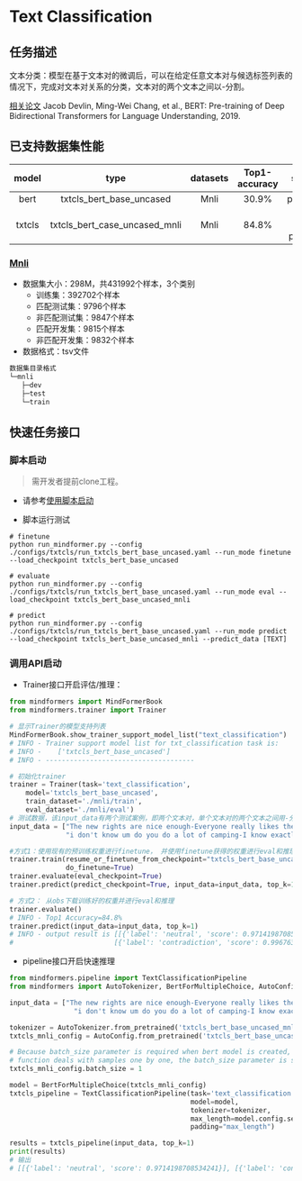 # Text Classification

## 任务描述

文本分类：模型在基于文本对的微调后，可以在给定任意文本对与候选标签列表的情况下，完成对文本对关系的分类，文本对的两个文本之间以-分割。

[相关论文](https://arxiv.org/pdf/1810.04805.pdf) Jacob Devlin, Ming-Wei Chang, et al., BERT: Pre-training of Deep Bidirectional Transformers for Language Understanding, 2019.

## 已支持数据集性能

| model  |                            type                            | datasets |  Top1-accuracy  |           stage            |                                                                                                                             example                                                                                                                              |
|:------:|:----------------------------------------------------------:|:--------:|:---------------:|:--------------------------:|:----------------------------------------------------------------------------------------------------------------------------------------------------------------------------------------------------------------------------------------------------------------:|
|  bert  | txtcls_bert_base_uncased |   Mnli   | 30.9% |          pretrain          |                                                                                                                                --                                                                                                                                |
| txtcls | txtcls_bert_case_uncased_mnli |   Mnli   | 84.8% | train<br/>eval<br/>predict | [link](../../txtcls_classification/txtcls_bert_base_uncased_train_on_mnli.sh) <br/> [link](../../txtcls_classification/txtcls_bert_base_uncased_mnli_eval_on_mnli.sh) <br/> [link](../../txtcls_classification/txtcls_bert_base_uncased_mnli_predict_on_mnli.sh) |

### [Mnli](https://dl.fbaipublicfiles.com/glue/data/MNLI.zip)

- 数据集大小：298M，共431992个样本，3个类别
    - 训练集：392702个样本
    - 匹配测试集：9796个样本
    - 非匹配测试集：9847个样本
    - 匹配开发集：9815个样本
    - 非匹配开发集：9832个样本
- 数据格式：tsv文件

 ```bash
数据集目录格式
└─mnli
    ├─dev
    ├─test  
    └─train  
 ```

## 快速任务接口

### 脚本启动

> 需开发者提前clone工程。

- 请参考[使用脚本启动](https://gitee.com/mindspore/transformer/blob/master/README.md#%E6%96%B9%E5%BC%8F%E4%B8%80clone-%E5%B7%A5%E7%A8%8B%E4%BB%A3%E7%A0%81)

- 脚本运行测试

```shell
# finetune
python run_mindformer.py --config ./configs/txtcls/run_txtcls_bert_base_uncased.yaml --run_mode finetune --load_checkpoint txtcls_bert_base_uncased

# evaluate
python run_mindformer.py --config ./configs/txtcls/run_txtcls_bert_base_uncased.yaml --run_mode eval --load_checkpoint txtcls_bert_base_uncased_mnli

# predict
python run_mindformer.py --config ./configs/txtcls/run_txtcls_bert_base_uncased.yaml --run_mode predict --load_checkpoint txtcls_bert_base_uncased_mnli --predict_data [TEXT]
```

### 调用API启动

- Trainer接口开启评估/推理：

```python
from mindformers import MindFormerBook
from mindformers.trainer import Trainer

# 显示Trainer的模型支持列表
MindFormerBook.show_trainer_support_model_list("text_classification")
# INFO - Trainer support model list for txt_classification task is:
# INFO -    ['txtcls_bert_base_uncased']
# INFO - -------------------------------------

# 初始化trainer
trainer = Trainer(task='text_classification',
    model='txtcls_bert_base_uncased',
    train_dataset='./mnli/train',
    eval_dataset='./mnli/eval')
# 测试数据，该input_data有两个测试案例，即两个文本对，单个文本对的两个文本之间用-分割
input_data = ["The new rights are nice enough-Everyone really likes the newest benefits ",
              "i don't know um do you do a lot of camping-I know exactly."]

#方式1：使用现有的预训练权重进行finetune， 并使用finetune获得的权重进行eval和推理
trainer.train(resume_or_finetune_from_checkpoint="txtcls_bert_base_uncased",
              do_finetune=True)
trainer.evaluate(eval_checkpoint=True)
trainer.predict(predict_checkpoint=True, input_data=input_data, top_k=1)

# 方式2： 从obs下载训练好的权重并进行eval和推理
trainer.evaluate()
# INFO - Top1 Accuracy=84.8%
trainer.predict(input_data=input_data, top_k=1)
# INFO - output result is [[{'label': 'neutral', 'score': 0.9714198708534241}],
#                         [{'label': 'contradiction', 'score': 0.9967639446258545}]]
```

- pipeline接口开启快速推理

```python
from mindformers.pipeline import TextClassificationPipeline
from mindformers import AutoTokenizer, BertForMultipleChoice, AutoConfig

input_data = ["The new rights are nice enough-Everyone really likes the newest benefits ",
                "i don't know um do you do a lot of camping-I know exactly."]

tokenizer = AutoTokenizer.from_pretrained('txtcls_bert_base_uncased_mnli')
txtcls_mnli_config = AutoConfig.from_pretrained('txtcls_bert_base_uncased_mnli')

# Because batch_size parameter is required when bert model is created, and pipeline
# function deals with samples one by one, the batch_size parameter is seted one.
txtcls_mnli_config.batch_size = 1

model = BertForMultipleChoice(txtcls_mnli_config)
txtcls_pipeline = TextClassificationPipeline(task='text_classification',
                                             model=model,
                                             tokenizer=tokenizer,
                                             max_length=model.config.seq_length,
                                             padding="max_length")

results = txtcls_pipeline(input_data, top_k=1)
print(results)
# 输出
# [[{'label': 'neutral', 'score': 0.9714198708534241}], [{'label': 'contradiction', 'score': 0.9967639446258545}]]
```
